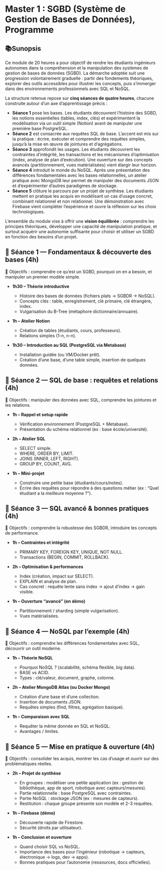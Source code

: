 # Master 1 : SGBD (Système de Gestion de Bases de Données), Programme

## 📚Sunopsis 

Ce module de 20 heures a pour objectif de rendre les étudiants ingénieurs autonomes dans la compréhension et la manipulation des systèmes de gestion de bases de données (SGBD). La démarche adoptée suit une progression volontairement graduelle : partir des fondements théoriques, explorer des outils accessibles pour illustrer les concepts, puis s’immerger dans des environnements professionnels avec SQL et NoSQL.

La structure retenue repose sur **cinq séances de quatre heures**, chacune construite autour d’un axe d’apprentissage précis :

* **Séance 1** pose les bases. Les étudiants découvrent l’histoire des SGBD, les notions essentielles (tables, index, clés) et expérimentent la modélisation via un outil simple (Notion) avant de manipuler une première base PostgreSQL.
* **Séance 2** est consacrée aux requêtes SQL de base. L’accent est mis sur la pratique : écrire, exécuter et comprendre des requêtes simples, jusqu’à la mise en œuvre de jointures et d’agrégations.
* **Séance 3** approfondit les usages. Les étudiants découvrent les contraintes d’intégrité, les transactions et les mécanismes d’optimisation (index, analyse de plan d’exécution). Une ouverture sur des concepts avancés (partitionnement, vues matérialisées) vient élargir leur horizon.
* **Séance 4** introduit le monde du NoSQL. Après une présentation des différences fondamentales avec les bases relationnelles, un atelier pratique avec MongoDB leur permet de manipuler des documents JSON et d’expérimenter d’autres paradigmes de stockage.
* **Séance 5** clôture le parcours par un projet de synthèse. Les étudiants mettent en pratique les acquis en modélisant un cas d’usage concret, combinant relationnel et non relationnel. Une démonstration avec Firebase vient compléter l’expérience et ouvre la réflexion sur les choix technologiques.

L’ensemble du module vise à offrir une **vision équilibrée** : comprendre les principes théoriques, développer une capacité de manipulation pratique, et surtout acquérir une autonomie suffisante pour choisir et utiliser un SGBD en fonction des besoins d’un projet.


## 📅 Séance 1 — Fondamentaux & découverte des bases (4h)

🎯 Objectifs : comprendre ce qu’est un SGBD, pourquoi on en a besoin, et manipuler un premier modèle simple.

* **1h30 – Théorie introductive**

  * Histoire des bases de données (fichiers plats → SGBDR → NoSQL).
  * Concepts clés : table, enregistrement, clé primaire, clé étrangère, index.
  * Vulgarisation du B-Tree (métaphore dictionnaire/annuaire).
* **1h – Atelier Notion**

  * Création de tables (étudiants, cours, professeurs).
  * Relations simples (1-n, n-n).
* **1h30 – Introduction au SQL (PostgreSQL via Metabase)**

  * Installation guidée (ou VM/Docker prêt).
  * Création d’une base, d’une table simple, insertion de quelques données.


## 📅 Séance 2 — SQL de base : requêtes et relations (4h)

🎯 Objectifs : manipuler des données avec SQL, comprendre les jointures et les relations.

* **1h – Rappel et setup rapide**

  * Vérification environnement (PostgreSQL + Metabase).
  * Présentation du schéma relationnel (ex : base école/université).
* **2h – Atelier SQL**

  * SELECT simple.
  * WHERE, ORDER BY, LIMIT.
  * JOINS (INNER, LEFT, RIGHT).
  * GROUP BY, COUNT, AVG.
* **1h – Mini-projet**

  * Construire une petite base (étudiants/cours/notes).
  * Écrire des requêtes pour répondre à des questions métier (ex : “Quel étudiant a la meilleure moyenne ?”).


## 📅 Séance 3 — SQL avancé & bonnes pratiques (4h)

🎯 Objectifs : comprendre la robustesse des SGBDR, introduire les concepts de performance.

* **1h – Contraintes et intégrité**

  * PRIMARY KEY, FOREIGN KEY, UNIQUE, NOT NULL.
  * Transactions (BEGIN, COMMIT, ROLLBACK).
* **2h – Optimisation & performances**

  * Index (création, impact sur SELECT).
  * EXPLAIN et analyse de plan.
  * Cas concret : requête lente sans index → ajout d’index → gain visible.
* **1h – Ouverture “avancé” (en démo)**

  * Partitionnement / sharding (simple vulgarisation).
  * Vues matérialisées.


## 📅 Séance 4 — NoSQL par l’exemple (4h)

🎯 Objectifs : comprendre les différences fondamentales avec SQL, découvrir un outil moderne.

* **1h – Théorie NoSQL**

  * Pourquoi NoSQL ? (scalabilité, schéma flexible, big data).
  * BASE vs ACID.
  * Types : clé/valeur, document, graphe, colonne.
* **2h – Atelier MongoDB Atlas (ou Docker Mongo)**

  * Création d’une base et d’une collection.
  * Insertion de documents JSON.
  * Requêtes simples (find, filtres, agrégation basique).
* **1h – Comparaison avec SQL**

  * Requêter la même donnée en SQL et NoSQL.
  * Avantages / limites.


## 📅 Séance 5 — Mise en pratique & ouverture (4h)

🎯 Objectifs : consolider les acquis, montrer les cas d’usage et ouvrir sur des problématiques réelles.

* **2h – Projet de synthèse**

  * En groupes : modéliser une petite application (ex : gestion de bibliothèque, app de sport, robotique avec capteurs/mesures).
  * Partie relationnelle : base PostgreSQL avec contraintes.
  * Partie NoSQL : stockage JSON (ex : mesures de capteurs).
  * Restitution : chaque groupe présente son modèle et 2-3 requêtes.
* **1h – Firebase (démo)**

  * Découverte rapide de Firestore.
  * Sécurité (droits par utilisateur).
* **1h – Conclusion et ouverture**

  * Quand choisir SQL vs NoSQL.
  * Importance des bases pour l’ingénieur (robotique → capteurs, électronique → logs, dev → apps).
  * Bonnes pratiques pour l’autonomie (ressources, docs officielles).
